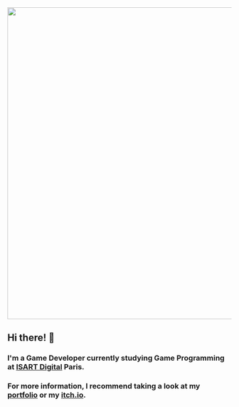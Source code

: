 <img src="https://user-images.githubusercontent.com/122649492/226490208-ee969b37-a1dd-46f3-97fa-fbea5fa06a5b.jpg" style="width:700px;"/>

## Hi there! :dizzy:
### I'm a Game Developer currently studying Game Programming at [ISART Digital](https://www.isart.com) Paris.
### For more information, I recommend taking a look at my [portfolio](https://noyacode.github.io/#/) or my [itch.io](https://noyacode.itch.io).
